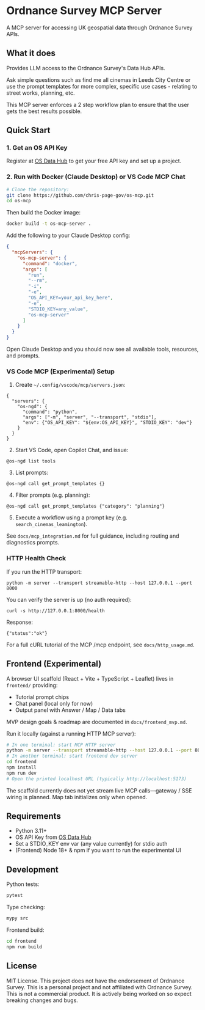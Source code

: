 # Ordnance Survey MCP Server

A MCP server for accessing UK geospatial data through Ordnance Survey APIs.

## What it does

Provides LLM access to the Ordnance Survey's Data Hub APIs. 

Ask simple questions such as find me all cinemas in Leeds City Centre or use the prompt templates for more complex, specific use cases - relating to street works, planning, etc.

This MCP server enforces a 2 step workflow plan to ensure that the user gets the best results possible.

## Quick Start

### 1. Get an OS API Key

Register at [OS Data Hub](https://osdatahub.os.uk/) to get your free API key and set up a project.

### 2. Run with Docker (Claude Desktop) or VS Code MCP Chat

```bash
# Clone the repository:
git clone https://github.com/chris-page-gov/os-mcp.git
cd os-mcp
```

Then build the Docker image:

```bash
docker build -t os-mcp-server .
```

Add the following to your Claude Desktop config:

```json
{
  "mcpServers": {
    "os-mcp-server": {
      "command": "docker",
      "args": [
        "run",
        "--rm",
        "-i",
        "-e",
        "OS_API_KEY=your_api_key_here",
        "-e",
        "STDIO_KEY=any_value",
        "os-mcp-server"
      ]
    }
  }
}
```

Open Claude Desktop and you should now see all available tools, resources, and prompts.

### VS Code MCP (Experimental) Setup
1. Create `~/.config/vscode/mcp/servers.json`:
```jsonc
{
  "servers": {
    "os-ngd": {
      "command": "python",
      "args": ["-m", "server", "--transport", "stdio"],
      "env": {"OS_API_KEY": "${env:OS_API_KEY}", "STDIO_KEY": "dev"}
    }
  }
}
```
2. Start VS Code, open Copilot Chat, and issue:
```
@os-ngd list tools
```
3. List prompts:
```
@os-ngd call get_prompt_templates {}
```
4. Filter prompts (e.g. planning):
```
@os-ngd call get_prompt_templates {"category": "planning"}
```
5. Execute a workflow using a prompt key (e.g. `search_cinemas_leamington`).

See `docs/mcp_integration.md` for full guidance, including routing and diagnostics prompts.

### HTTP Health Check
If you run the HTTP transport:
```
python -m server --transport streamable-http --host 127.0.0.1 --port 8000
```
You can verify the server is up (no auth required):
```
curl -s http://127.0.0.1:8000/health
```
Response:
```
{"status":"ok"}
```

For a full cURL tutorial of the MCP /mcp endpoint, see `docs/http_usage.md`.

## Frontend (Experimental)
A browser UI scaffold (React + Vite + TypeScript + Leaflet) lives in `frontend/` providing:
- Tutorial prompt chips
- Chat panel (local only for now)
- Output panel with Answer / Map / Data tabs

MVP design goals & roadmap are documented in `docs/frontend_mvp.md`.

Run it locally (against a running HTTP MCP server):
```bash
# In one terminal: start MCP HTTP server
python -m server --transport streamable-http --host 127.0.0.1 --port 8000
# In another terminal: start frontend dev server
cd frontend
npm install
npm run dev
# Open the printed localhost URL (typically http://localhost:5173)
```
The scaffold currently does not yet stream live MCP calls—gateway / SSE wiring is planned. Map tab initializes only when opened.

## Requirements

- Python 3.11+
- OS API Key from [OS Data Hub](https://osdatahub.os.uk/)
- Set a STDIO_KEY env var (any value currently) for stdio auth
- (Frontend) Node 18+ & npm if you want to run the experimental UI

## Development

Python tests:
```bash
pytest
```
Type checking:
```bash
mypy src
```
Frontend build:
```bash
cd frontend
npm run build
```

## License

MIT License. This project does not have the endorsement of Ordnance Survey. This is a personal project and not affiliated with Ordnance Survey. This is not a commercial product. It is actively being worked on so expect breaking changes and bugs.
